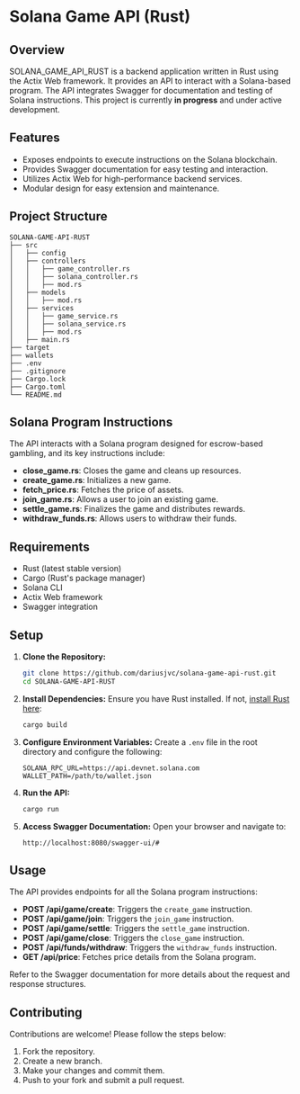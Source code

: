 # Solana Game API (Rust)

## Overview
SOLANA_GAME_API_RUST is a backend application written in Rust using the Actix Web framework. It provides an API to interact with a Solana-based program. The API integrates Swagger for documentation and testing of Solana instructions.
This project is currently **in progress** and under active development.

## Features
- Exposes endpoints to execute instructions on the Solana blockchain.
- Provides Swagger documentation for easy testing and interaction.
- Utilizes Actix Web for high-performance backend services.
- Modular design for easy extension and maintenance.

## Project Structure
```
SOLANA-GAME-API-RUST
├── src
│   ├── config
│   ├── controllers
│   │   ├── game_controller.rs
│   │   ├── solana_controller.rs
│   │   ├── mod.rs
│   ├── models
│   │   ├── mod.rs
│   ├── services
│   │   ├── game_service.rs
│   │   ├── solana_service.rs
│   │   ├── mod.rs
│   ├── main.rs
├── target
├── wallets
├── .env
├── .gitignore
├── Cargo.lock
├── Cargo.toml
└── README.md
```

## Solana Program Instructions
The API interacts with a Solana program designed for escrow-based gambling, and its key instructions include:
- **close_game.rs**: Closes the game and cleans up resources.
- **create_game.rs**: Initializes a new game.
- **fetch_price.rs**: Fetches the price of assets.
- **join_game.rs**: Allows a user to join an existing game.
- **settle_game.rs**: Finalizes the game and distributes rewards.
- **withdraw_funds.rs**: Allows users to withdraw their funds.

## Requirements
- Rust (latest stable version)
- Cargo (Rust's package manager)
- Solana CLI
- Actix Web framework
- Swagger integration

## Setup
1. **Clone the Repository:**
   ```bash
   git clone https://github.com/dariusjvc/solana-game-api-rust.git
   cd SOLANA-GAME-API-RUST
   ```

2. **Install Dependencies:**
   Ensure you have Rust installed. If not, [install Rust here](https://www.rust-lang.org/tools/install):
   ```bash
   cargo build
   ```

3. **Configure Environment Variables:**
   Create a `.env` file in the root directory and configure the following:
   ```env
   SOLANA_RPC_URL=https://api.devnet.solana.com
   WALLET_PATH=/path/to/wallet.json
   ```

4. **Run the API:**
   ```bash
   cargo run
   ```

5. **Access Swagger Documentation:**
   Open your browser and navigate to:
   ```
   http://localhost:8080/swagger-ui/#
   ```

## Usage
The API provides endpoints for all the Solana program instructions:
- **POST /api/game/create**: Triggers the `create_game` instruction.
- **POST /api/game/join**: Triggers the `join_game` instruction.
- **POST /api/game/settle**: Triggers the `settle_game` instruction.
- **POST /api/game/close**: Triggers the `close_game` instruction.
- **POST /api/funds/withdraw**: Triggers the `withdraw_funds` instruction.
- **GET /api/price**: Fetches price details from the Solana program.

Refer to the Swagger documentation for more details about the request and response structures.

## Contributing
Contributions are welcome! Please follow the steps below:
1. Fork the repository.
2. Create a new branch.
3. Make your changes and commit them.
4. Push to your fork and submit a pull request.

